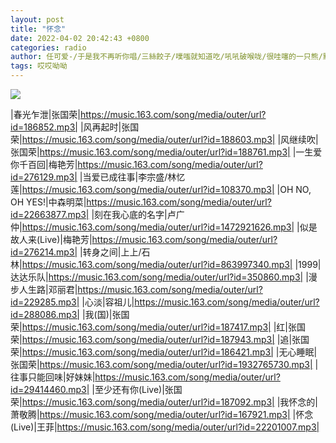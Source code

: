 ```yaml
---
layout: post
title: "怀念"
date: 2022-04-02 20:42:43 +0800
categories: radio
author: 任可爱-/于是我不再听你唱/三絲餃子/噗嗤就知道吃/吼吼破喉咙/很哇噻的一只熊/默已释然/歪woodrow
tags: 哎哎呦呦
---
```

![]({{site.baseurl}}/images/cover_20220402.jpg)

|春光乍泄|张国荣|https://music.163.com/song/media/outer/url?id=186852.mp3|
|风再起时|张国荣|https://music.163.com/song/media/outer/url?id=188603.mp3|
|风继续吹|张国荣|https://music.163.com/song/media/outer/url?id=188761.mp3|
|一生爱你千百回|梅艳芳|https://music.163.com/song/media/outer/url?id=276129.mp3|
|当爱已成往事|李宗盛/林忆莲|https://music.163.com/song/media/outer/url?id=108370.mp3|
|OH NO, OH YES!|中森明菜|https://music.163.com/song/media/outer/url?id=22663877.mp3|
|刻在我心底的名字|卢广仲|https://music.163.com/song/media/outer/url?id=1472921626.mp3|
|似是故人来(Live)|梅艳芳|https://music.163.com/song/media/outer/url?id=276214.mp3|
|转身之间|上上/石林|https://music.163.com/song/media/outer/url?id=863997340.mp3|
|1999|达达乐队|https://music.163.com/song/media/outer/url?id=350860.mp3|
|漫步人生路|邓丽君|https://music.163.com/song/media/outer/url?id=229285.mp3|
|心淡|容祖儿|https://music.163.com/song/media/outer/url?id=288086.mp3|
|我(国)|张国荣|https://music.163.com/song/media/outer/url?id=187417.mp3|
|红|张国荣|https://music.163.com/song/media/outer/url?id=187943.mp3|
|追|张国荣|https://music.163.com/song/media/outer/url?id=186421.mp3|
|无心睡眠|张国荣|https://music.163.com/song/media/outer/url?id=1932765730.mp3|
|往事只能回味|好妹妹|https://music.163.com/song/media/outer/url?id=29414460.mp3|
|至少还有你(Live)|张国荣|https://music.163.com/song/media/outer/url?id=187092.mp3|
|我怀念的|萧敬腾|https://music.163.com/song/media/outer/url?id=167921.mp3|
|怀念 (Live)|王菲|https://music.163.com/song/media/outer/url?id=22201007.mp3|

